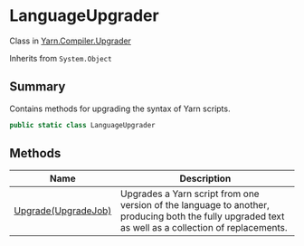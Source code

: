 # LanguageUpgrader

Class in [Yarn.Compiler.Upgrader](../)

Inherits from `System.Object`

## Summary

Contains methods for upgrading the syntax of Yarn scripts.

```csharp
public static class LanguageUpgrader
```

## Methods

| Name                                                                      | Description                                                                                                                                         |
| ------------------------------------------------------------------------- | --------------------------------------------------------------------------------------------------------------------------------------------------- |
| [Upgrade(UpgradeJob)](yarn.compiler.upgrader.languageupgrader.upgrade.md) | Upgrades a Yarn script from one version of the language to another, producing both the fully upgraded text as well as a collection of replacements. |
